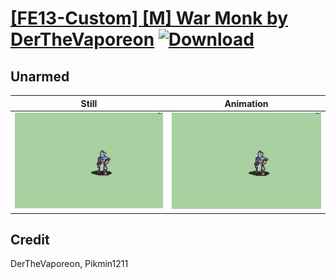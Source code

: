# [\[FE13-Custom\] \[M\] War Monk by DerTheVaporeon](./) [![Download](https://img.shields.io/badge/Download--red?style=social&logo=github)](https://minhaskamal.github.io/DownGit/#/home?url=https://github.com/Klokinator/FE-Repo/tree/main/Battle%20Animations%2FMagi%20-%20Special%2F%5BFE13-Custom%5D%20%5BM%5D%20War%20Monk%20by%20DerTheVaporeon%2F8.%20Unarmed)

## Unarmed

| Still | Animation |
| :---: | :-------: |
| ![Unarmed still](./Unarmed_000.png) | ![Unarmed](./Unarmed.gif) |

## Credit

DerTheVaporeon, Pikmin1211
